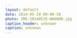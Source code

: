 ```yaml
---
layout: default
date: 2014-05-29 00-00-58
photo: IMG-20140529-WA0000.jpg
caption_header: unknown
caption: unknown
---
```

